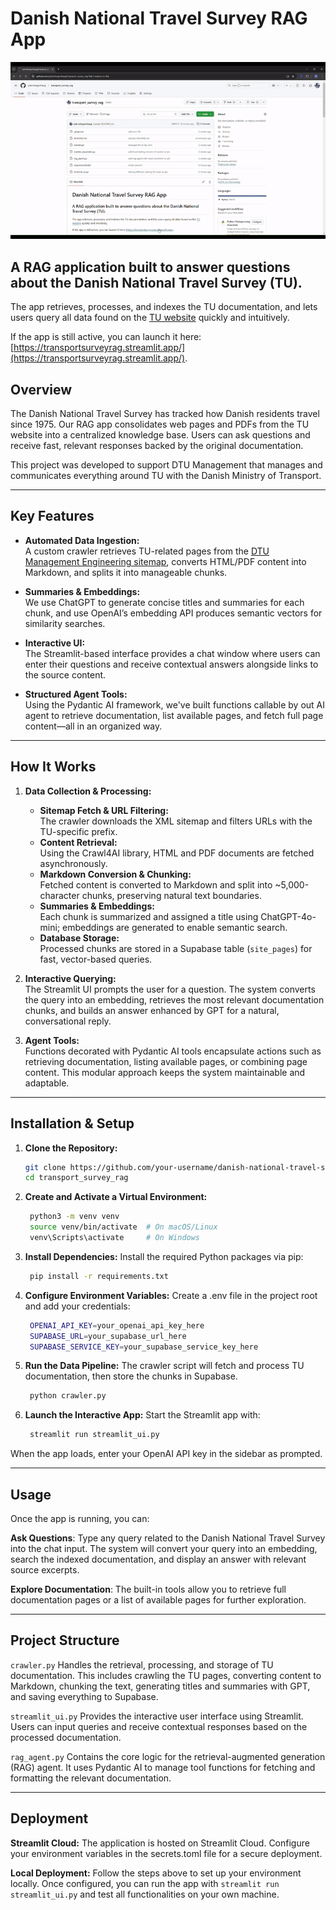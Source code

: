 # Danish National Travel Survey RAG App
![](https://github.com/pierrehogenhaug/transport_survey_rag/blob/main/transport_rag_gif.gif)


A RAG application built to answer questions about the Danish National Travel Survey (TU). 
---
The app retrieves, processes, and indexes the TU documentation, and lets users query all data found on the [TU website](https://www.man.dtu.dk/myndighedsbetjening/transportvaneundersoegelsen-tu-) quickly and intuitively. 

If the app is still active, you can launch it here: [https://transportsurveyrag.streamlit.app/](https://transportsurveyrag.streamlit.app/).

## Overview

The Danish National Travel Survey has tracked how Danish residents travel since 1975. Our RAG app consolidates web pages and PDFs from the TU website into a centralized knowledge base. Users can ask questions and receive fast, relevant responses backed by the original documentation.

This project was developed to support DTU Management that manages and communicates everything around TU with the Danish Ministry of Transport.

---

## Key Features

- **Automated Data Ingestion:**  
  A custom crawler retrieves TU-related pages from the [DTU Management Engineering sitemap](https://www.man.dtu.dk/sitemap_management_engineeringdk.xml), converts HTML/PDF content into Markdown, and splits it into manageable chunks.

- **Summaries & Embeddings:**  
  We use ChatGPT to generate concise titles and summaries for each chunk, and use OpenAI’s embedding API produces semantic vectors for similarity searches.

- **Interactive UI:**  
  The Streamlit-based interface provides a chat window where users can enter their questions and receive contextual answers alongside links to the source content.

- **Structured Agent Tools:**  
  Using the Pydantic AI framework, we've built functions callable by out AI agent to retrieve documentation, list available pages, and fetch full page content—all in an organized way.

---

## How It Works

1. **Data Collection & Processing:**  
   - **Sitemap Fetch & URL Filtering:**  
     The crawler downloads the XML sitemap and filters URLs with the TU-specific prefix.
   - **Content Retrieval:**  
     Using the Crawl4AI library, HTML and PDF documents are fetched asynchronously.
   - **Markdown Conversion & Chunking:**  
     Fetched content is converted to Markdown and split into ~5,000-character chunks, preserving natural text boundaries.
   - **Summaries & Embeddings:**  
     Each chunk is summarized and assigned a title using ChatGPT-4o-mini; embeddings are generated to enable semantic search.
   - **Database Storage:**  
     Processed chunks are stored in a Supabase table (`site_pages`) for fast, vector-based queries.

2. **Interactive Querying:**  
   The Streamlit UI prompts the user for a question. The system converts the query into an embedding, retrieves the most relevant documentation chunks, and builds an answer enhanced by GPT for a natural, conversational reply.

3. **Agent Tools:**  
   Functions decorated with Pydantic AI tools encapsulate actions such as retrieving documentation, listing available pages, or combining page content. This modular approach keeps the system maintainable and adaptable.

---

## Installation & Setup

1. **Clone the Repository:**

   ```bash
   git clone https://github.com/your-username/danish-national-travel-survey-rag-app.git
   cd transport_survey_rag
   
2. **Create and Activate a Virtual Environment:**
   ```bash
    python3 -m venv venv
    source venv/bin/activate  # On macOS/Linux
    venv\Scripts\activate     # On Windows

3. **Install Dependencies:**
Install the required Python packages via pip:
   ```bash
    pip install -r requirements.txt

4. **Configure Environment Variables:**
Create a .env file in the project root and add your credentials:
   ```bash
    OPENAI_API_KEY=your_openai_api_key_here
    SUPABASE_URL=your_supabase_url_here
    SUPABASE_SERVICE_KEY=your_supabase_service_key_here

5. **Run the Data Pipeline:**
The crawler script will fetch and process TU documentation, then store the chunks in Supabase.
   ```bash
    python crawler.py

6. **Launch the Interactive App:**
Start the Streamlit app with:
   ```bash
    streamlit run streamlit_ui.py
When the app loads, enter your OpenAI API key in the sidebar as prompted.

---

## Usage
Once the app is running, you can:

**Ask Questions**:
Type any query related to the Danish National Travel Survey into the chat input. The system will convert your query into an embedding, search the indexed documentation, and display an answer with relevant source excerpts.

**Explore Documentation**:
The built-in tools allow you to retrieve full documentation pages or a list of available pages for further exploration.

---

## Project Structure
`crawler.py`
Handles the retrieval, processing, and storage of TU documentation. This includes crawling the TU pages, converting content to Markdown, chunking the text, generating titles and summaries with GPT, and saving everything to Supabase.

`streamlit_ui.py`
Provides the interactive user interface using Streamlit. Users can input queries and receive contextual responses based on the processed documentation.

`rag_agent.py`
Contains the core logic for the retrieval-augmented generation (RAG) agent. It uses Pydantic AI to manage tool functions for fetching and formatting the relevant documentation.

--- 

## Deployment
**Streamlit Cloud:**
The application is hosted on Streamlit Cloud. Configure your environment variables in the secrets.toml file for a secure deployment.

**Local Deployment:**
Follow the steps above to set up your environment locally. Once configured, you can run the app with `streamlit run streamlit_ui.py` and test all functionalities on your own machine.
